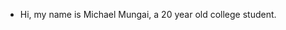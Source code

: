 - Hi, my name is Michael Mungai, a 20 year old college student.


<!---
mungaimichael/about is a ✨ special ✨ repository because its `README.md` (this file) appears on your GitHub profile.
You can click the Preview link to take a look at your changes.
--->
